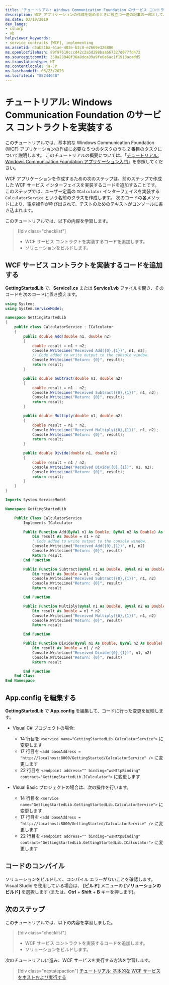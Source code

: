 ```yaml
---
title: 'チュートリアル: Windows Communication Foundation のサービス コントラクトを実装する'
description: WCF アプリケーションの作成を始めるときに役立つ一連の記事の一部として、WCF サービス インターフェイスを実装するコードを追加する方法について説明します。
ms.date: 03/19/2019
dev_langs:
- csharp
- vb
helpviewer_keywords:
- service contracts [WCF], implementing
ms.assetid: d5ab51ba-61ae-403e-b3c8-e2669e326806
ms.openlocfilehash: 89f97610cccd42c2a5d298baa667327d077fd472
ms.sourcegitcommit: 358a28048f36a8dca39a9fe6e6ac1f1913acadd5
ms.translationtype: HT
ms.contentlocale: ja-JP
ms.lasthandoff: 06/23/2020
ms.locfileid: "85244648"
---
```

# <a name="tutorial-implement-a-windows-communication-foundation-service-contract"></a>チュートリアル: Windows Communication Foundation のサービス コントラクトを実装する

このチュートリアルでは、基本的な Windows Communication Foundation (WCF) アプリケーションの作成に必要な 5 つのタスクのうち 2 番目のタスクについて説明します。 このチュートリアルの概要については、「[チュートリアル: Windows Communication Foundation アプリケーション入門](getting-started-tutorial.md)」を参照してください。

WCF アプリケーションを作成するための次のステップは、前のステップで作成した WCF サービス インターフェイスを実装するコードを追加することです。 このステップでは、ユーザー定義の `ICalculator` インターフェイスを実装する `CalculatorService` という名前のクラスを作成します。 次のコードの各メソッドにより、電卓操作が呼び出されて、テストのためのテキストがコンソールに書き込まれます。

このチュートリアルでは、以下の内容を学習します。
> [!div class="checklist"]
>
> - WCF サービス コントラクトを実装するコードを追加します。
> - ソリューションをビルドします。

## <a name="add-code-to-implement-the-wcf-service-contract"></a>WCF サービス コントラクトを実装するコードを追加する

**GettingStartedLib** で、**Service1.cs** または **Service1.vb** ファイルを開き、そのコードを次のコードに置き換えます。

```csharp
using System;
using System.ServiceModel;

namespace GettingStartedLib
{
    public class CalculatorService : ICalculator
    {
        public double Add(double n1, double n2)
        {
            double result = n1 + n2;
            Console.WriteLine("Received Add({0},{1})", n1, n2);
            // Code added to write output to the console window.
            Console.WriteLine("Return: {0}", result);
            return result;
        }

        public double Subtract(double n1, double n2)
        {
            double result = n1 - n2;
            Console.WriteLine("Received Subtract({0},{1})", n1, n2);
            Console.WriteLine("Return: {0}", result);
            return result;
        }

        public double Multiply(double n1, double n2)
        {
            double result = n1 * n2;
            Console.WriteLine("Received Multiply({0},{1})", n1, n2);
            Console.WriteLine("Return: {0}", result);
            return result;
        }

        public double Divide(double n1, double n2)
        {
            double result = n1 / n2;
            Console.WriteLine("Received Divide({0},{1})", n1, n2);
            Console.WriteLine("Return: {0}", result);
            return result;
        }
    }
}
```

```vb
Imports System.ServiceModel

Namespace GettingStartedLib

    Public Class CalculatorService
        Implements ICalculator

        Public Function Add(ByVal n1 As Double, ByVal n2 As Double) As Double Implements ICalculator.Add
            Dim result As Double = n1 + n2
            ' Code added to write output to the console window.
            Console.WriteLine("Received Add({0},{1})", n1, n2)
            Console.WriteLine("Return: {0}", result)
            Return result
        End Function

        Public Function Subtract(ByVal n1 As Double, ByVal n2 As Double) As Double Implements ICalculator.Subtract
            Dim result As Double = n1 - n2
            Console.WriteLine("Received Subtract({0},{1})", n1, n2)
            Console.WriteLine("Return: {0}", result)
            Return result

        End Function

        Public Function Multiply(ByVal n1 As Double, ByVal n2 As Double) As Double Implements ICalculator.Multiply
            Dim result As Double = n1 * n2
            Console.WriteLine("Received Multiply({0},{1})", n1, n2)
            Console.WriteLine("Return: {0}", result)
            Return result

        End Function

        Public Function Divide(ByVal n1 As Double, ByVal n2 As Double) As Double Implements ICalculator.Divide
            Dim result As Double = n1 / n2
            Console.WriteLine("Received Divide({0},{1})", n1, n2)
            Console.WriteLine("Return: {0}", result)
            Return result

        End Function
    End Class
End Namespace
```

## <a name="edit-appconfig"></a>App.config を編集する

**GettingStartedLib** で **App.config** を編集して、コードに行った変更を反映します。

- Visual C# プロジェクトの場合:
  - 14 行目を `<service name="GettingStartedLib.CalculatorService">` に変更します
  - 17 行目を `<add baseAddress = "http://localhost:8000/GettingStarted/CalculatorService" />` に変更します
  - 22 行目を `<endpoint address="" binding="wsHttpBinding" contract="GettingStartedLib.ICalculator">` に変更します

- Visual Basic プロジェクトの場合は、次の操作を行います。
  - 14 行目を `<service name="GettingStartedLib.GettingStartedLib.CalculatorService">` に変更します
  - 17 行目を `<add baseAddress = "http://localhost:8000/GettingStarted/CalculatorService" />` に変更します
  - 22 行目を `<endpoint address="" binding="wsHttpBinding" contract="GettingStartedLib.GettingStartedLib.ICalculator">` に変更します

## <a name="compile-the-code"></a>コードのコンパイル

ソリューションをビルドして、コンパイル エラーがないことを確認します。 Visual Studio を使用している場合は、 **[ビルド]** メニューの **[ソリューションのビルド]** を選択します (または、**Ctrl** + **Shift** + **B** キーを押します)。

## <a name="next-steps"></a>次のステップ

このチュートリアルでは、以下の内容を学習しました。
> [!div class="checklist"]
>
> - WCF サービス コントラクトを実装するコードを追加します。
> - ソリューションをビルドします。

次のチュートリアルに進み、WCF サービスを実行する方法を学習します。

> [!div class="nextstepaction"]
> [チュートリアル: 基本的な WCF サービスをホストおよび実行する](how-to-host-and-run-a-basic-wcf-service.md)
